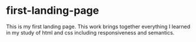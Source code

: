 # first-landing-page
This is my first landing page.
This work brings together everything I learned in my study of html and css including responsiveness and semantics.
